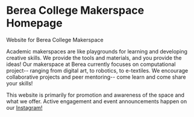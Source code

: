 # Berea College Makerspace Homepage
Website for Berea College Makerspace

Academic makerspaces are like playgrounds for learning and developing creative skills. We provide the tools and materials, and you provide the ideas! Our makerspace at Berea currently focuses on computational project-- ranging from digital art, to robotics, to e-textiles. We encourage collaborative projects and peer mentoring-- come learn and come share your skills!

This website is primarily for promotion and awareness of the space and what we offer. Active engagement and event announcements happen on our [Instagram!](https://www.instagram.com/bcmakerspace/) 
